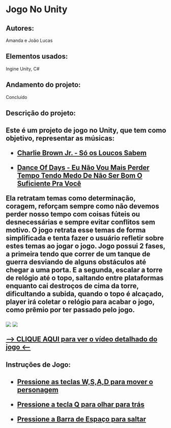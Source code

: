 # Jogo No Unity

<h2>Autores:</h2> Amanda e João Lucas

<h2>Elementos usados:</h2> Ingine Unity, C#

<h2>Andamento do projeto:</h2> Concluído

<h2>Descrição do projeto:<h2>
<p>
Este é um projeto de jogo no Unity, que tem como objetivo, representar as músicas:

- [Charlie Brown Jr. - Só os Loucos Sabem](https://www.youtube.com/watch?v=JRJj4z-prvM)

- [Dance Of Days - Eu Não Vou Mais Perder Tempo Tendo Medo De Não Ser Bom O Suficiente Pra Você](https://www.youtube.com/watch?v=wD1xSPx3U-c)

Ela retratam temas como determinação, coragem, reforçam sempre como não devemos perder nosso tempo
com coisas fúteis ou desnecessárias e sempre evitar conflitos sem motivo. 
O jogo retrata esse temas de forma simplificada e tenta fazer o usuário refletir sobre estes temas ao jogar o jogo.
Jogo possui 2 fases, a primeira tendo que correr de um tanque de guerra desviando de alguns obstáculos até chegar a uma porta. E a segunda, escalar a torre de relógio até o topo, saltando entre plataformas enquanto cai destroços de cima da torre, dificultando a subida, quando o topo é alcaçado, player irá coletar o relógio para acabar o jogo, como prêmio por ter passado pelo jogo.
</p>

   <img src="img/foto.png">
   <img src="img/foto2.png">
   
   [--> CLIQUE AQUI para ver o vídeo detalhado do jogo <--]()
   

<h2>Instruções de Jogo:<h2> 
<p>
      
- [Pressione as teclas W,S,A,D para mover o personagem]()
      
- [Pressione a tecla Q para olhar para trás]()

- [Pressione a Barra de Espaço para saltar]()

